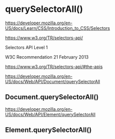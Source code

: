 # querySelectorAll()  



https://developer.mozilla.org/en-US/docs/Learn/CSS/Introduction_to_CSS/Selectors



https://www.w3.org/TR/selectors-api/


Selectors API Level 1

W3C Recommendation 21 February 2013

https://www.w3.org/TR/selectors-api/#the-apis




https://developer.mozilla.org/en-US/docs/Web/API/Document/querySelectorAll

## Document.querySelectorAll()


https://developer.mozilla.org/en-US/docs/Web/API/Element/querySelectorAll

## Element.querySelectorAll()






















